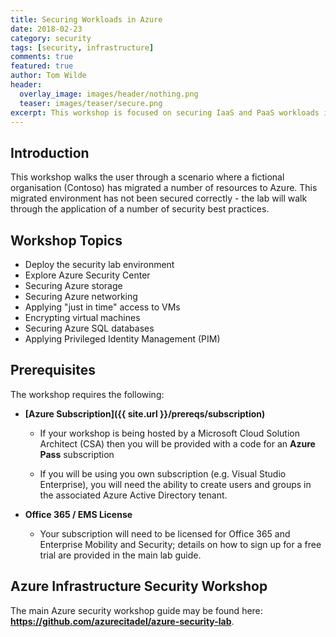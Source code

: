 ```yaml
---
title: Securing Workloads in Azure
date: 2018-02-23
category: security
tags: [security, infrastructure]
comments: true
featured: true
author: Tom Wilde
header:
  overlay_image: images/header/nothing.png
  teaser: images/teaser/secure.png
excerpt: This workshop is focused on securing IaaS and PaaS workloads in Azure
---
```


## Introduction

This workshop walks the user through a scenario where a fictional organisation (Contoso) has migrated a number of resources to Azure. This migrated environment has not been secured correctly - the lab will walk through the application of a number of security best practices.

## Workshop Topics

* Deploy the security lab environment
* Explore Azure Security Center
* Securing Azure storage
* Securing Azure networking
* Applying "just in time" access to VMs
* Encrypting virtual machines
* Securing Azure SQL databases
* Applying Privileged Identity Management (PIM)

## Prerequisites

The workshop requires the following:

* **[Azure Subscription]({{ site.url }}/prereqs/subscription)**
    * If your workshop is being hosted by a Microsoft Cloud Solution Architect (CSA) then you will be provided with a code for an **Azure Pass** subscription

    * If you will be using you own subscription (e.g. Visual Studio Enterprise), you will need the ability to create users and groups in the associated Azure Active Directory tenant.

* **Office 365 / EMS License**
    * Your subscription will need to be licensed for Office 365 and Enterprise Mobility and Security; details on how to sign up for a free trial are provided in the main lab guide.

## Azure Infrastructure Security Workshop

The main Azure security workshop guide may be found here:
**<https://github.com/azurecitadel/azure-security-lab>**.
